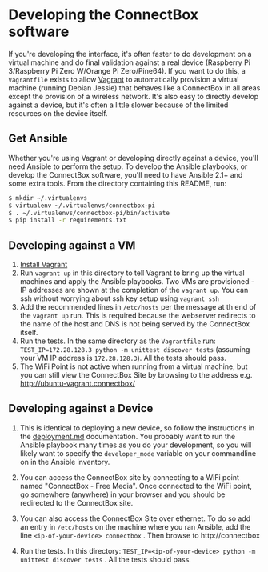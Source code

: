 # Developing the ConnectBox software

If you're developing the interface, it's often faster to do development on a virtual machine and do final validation against a real device (Raspberry Pi 3/Raspberry Pi Zero W/Orange Pi Zero/Pine64). If you want to do this, a `Vagrantfile` exists to allow [Vagrant](https://www.vagrantup.com) to automatically provision a virtual machine (running Debian Jessie) that behaves like a ConnectBox in all areas except the provision of a wireless network. It's also easy to directly develop against a device, but it's often a little slower because of the limited resources on the device itself.

## Get Ansible

Whether you're using Vagrant or developing directly against a device, you'll need Ansible to perform the setup. To develop the Ansible playbooks, or develop the ConnectBox software, you'll need to have Ansible 2.1+ and some extra tools. From the directory containing this README, run:

```bash
$ mkdir ~/.virtualenvs
$ virtualenv ~/.virtualenvs/connectbox-pi
$ . ~/.virtualenvs/connectbox-pi/bin/activate
$ pip install -r requirements.txt
```


## Developing against a VM

1. [Install Vagrant](https://www.vagrantup.com/docs/installation/)
1. Run `vagrant up` in this directory to tell Vagrant to bring up the virtual machines and apply the Ansible playbooks. Two VMs are provisioned - IP addresses are shown at the completion of the `vagrant up`. You can ssh without worrying about ssh key setup using `vagrant ssh`
1. Add the recommended lines in `/etc/hosts` per the message at th end of the `vagrant up` run. This is required because the webserver redirects to the name of the host and DNS is not being served by the ConnectBox itself.
1. Run the tests. In the same directory as the `Vagrantfile` run: `TEST_IP=172.28.128.3 python -m unittest discover tests` (assuming your VM IP address is `172.28.128.3`). All the tests should pass.
1. The WiFi Point is not active when running from a virtual machine, but you can still view the ConnectBox Site by browsing to the address e.g. http://ubuntu-vagrant.connectbox/

## Developing against a Device

1. This is identical to deploying a new device, so follow the instructions in the [deployment.md](deployment.md) documentation. You probably want to run the Ansible playbook many times as you do your development, so you will likely want to specify the `developer_mode` variable on your commandline on in the Ansible inventory.

1. You can access the ConnectBox site by connecting to a WiFi point named "ConnectBox - Free Media". Once connected to the WiFi point, go somewhere (anywhere) in your browser and you should be redirected to the ConnectBox site.
1. You can also access the ConnectBox Site over ethernet. To do so add an entry in `/etc/hosts` on the machine where you ran Ansible, add the line `<ip-of-your-device> connectbox` . Then browse to http://connectbox
1. Run the tests. In this directory: `TEST_IP=<ip-of-your-device> python -m unittest discover tests` . All the tests should pass.

